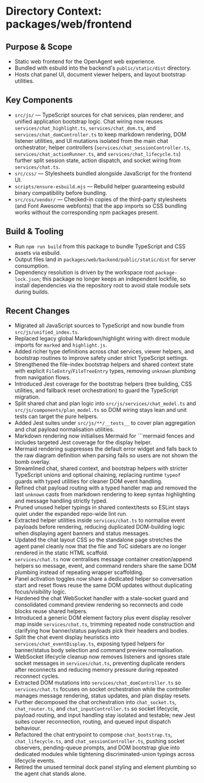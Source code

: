 # Directory Context: packages/web/frontend

## Purpose & Scope

- Static web frontend for the OpenAgent web experience.
- Bundled with esbuild into the backend's `public/static/dist` directory.
- Hosts chat panel UI, document viewer helpers, and layout bootstrap utilities.

## Key Components

- `src/js/` — TypeScript sources for chat services, plan renderer, and unified application bootstrap logic. Chat wiring now reuses `services/chat_highlight.ts`, `services/chat_dom.ts`, and `services/chat_domController.ts` to keep markdown rendering, DOM listener utilities, and UI mutations isolated from the main chat orchestrator; helper controllers (`services/chat_sessionController.ts`, `services/chat_actionRunner.ts`, and `services/chat_lifecycle.ts`) further split session state, action dispatch, and socket wiring from `services/chat.ts`.
- `src/css/` — Stylesheets bundled alongside JavaScript for the frontend UI.
- `scripts/ensure-esbuild.mjs` — Rebuild helper guaranteeing esbuild binary compatibility before bundling.
- `src/css/vendor/` — Checked-in copies of the third-party stylesheets (and Font Awesome webfonts) that the app imports so CSS bundling works without the corresponding npm packages present.

## Build & Tooling

- Run `npm run build` from this package to bundle TypeScript and CSS assets via esbuild.
- Output files land in `packages/web/backend/public/static/dist` for server consumption.
- Dependency resolution is driven by the workspace root `package-lock.json`; this package no longer keeps an independent lockfile,
  so install dependencies via the repository root to avoid stale module sets during builds.

## Recent Changes

- Migrated all JavaScript sources to TypeScript and now bundle from `src/js/unified_index.ts`.
- Replaced legacy global Markdown/highlight wiring with direct module imports for `marked` and `highlight.js`.
- Added richer type definitions across chat services, viewer helpers, and bootstrap routines to improve safety under strict TypeScript settings.
- Strengthened the file-index bootstrap helpers and shared context state with explicit `FileEntry`/`FileTreeEntry` types, removing `unknown` plumbing from navigation flows.
- Introduced Jest coverage for the bootstrap helpers (tree building, CSS utilities, and fallback reset orchestration) to guard the TypeScript migration.
- Split shared chat and plan logic into `src/js/services/chat_model.ts` and `src/js/components/plan_model.ts` so DOM wiring stays lean and unit tests can target the pure helpers.
- Added Jest suites under `src/js/**/__tests__` to cover plan aggregation and chat payload normalisation utilities.
- Markdown rendering now initialises Mermaid for ```mermaid fences and includes targeted Jest coverage for the display helper.
- Mermaid rendering suppresses the default error widget and falls back to the raw diagram definition when parsing fails so users
  are not shown the bomb overlay.
- Streamlined chat, shared context, and bootstrap helpers with stricter TypeScript unions and optional chaining, replacing runtime `typeof` guards with typed utilities for cleaner DOM event handling.
- Refined chat payload routing with a typed handler map and removed the last `unknown` casts from markdown rendering to keep syntax highlighting and message handling strictly typed.
- Pruned unused helper typings in shared context/tests so ESLint stays quiet under the expanded repo-wide lint run.
- Extracted helper utilities inside `services/chat.ts` to normalise event payloads before rendering, reducing duplicated DOM-building logic when displaying agent banners and status messages.
- Updated the chat layout CSS so the standalone page stretches the agent panel cleanly now that the file and ToC sidebars are no longer rendered in the static HTML scaffold.
- `services/chat.ts` now centralises message container creation/append helpers so message, event, and command renders share the same DOM plumbing instead of repeating wrapper scaffolding.
- Panel activation toggles now share a dedicated helper so conversation start and reset flows reuse the same DOM updates without duplicating focus/visibility logic.
- Hardened the chat WebSocket handler with a stale-socket guard and consolidated command preview rendering so reconnects and code blocks reuse shared helpers.
- Introduced a generic DOM element factory plus event display resolver map inside `services/chat.ts`, trimming repeated node construction and clarifying how banner/status payloads pick their headers and bodies.
- Split the chat event display heuristics into `services/chat_eventDisplay.ts`, exposing typed helpers for banner/status body selection and command preview normalisation.
- WebSocket lifecycle cleanup now removes listeners and ignores stale socket messages in `services/chat.ts`, preventing duplicate renders after reconnects and reducing memory pressure during repeated reconnect cycles.
- Extracted DOM mutations into `services/chat_domController.ts` so `services/chat.ts` focuses on socket orchestration while the controller manages message rendering, status updates, and plan display resets.
- Further decomposed the chat orchestration into `chat_socket.ts`, `chat_router.ts`, and `chat_inputController.ts` so socket lifecycle, payload routing, and input handling stay isolated and testable; new Jest suites cover reconnection, routing, and queued input dispatch behaviour.
- Refactored the chat entrypoint to compose `chat_bootstrap.ts`, `chat_lifecycle.ts`, and `chat_sessionController.ts`, pushing socket observers, pending-queue prompts, and DOM bootstrap glue into dedicated modules while tightening discriminated-union typings across lifecycle events.
- Retired the unused terminal dock panel styling and element plumbing so the agent chat stands alone.
